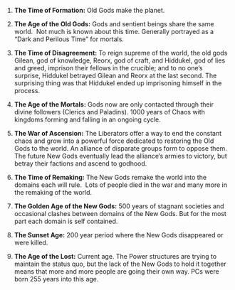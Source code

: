 1.  **The Time of Formation:** Old Gods make the planet.

2.  **The Age of the Old Gods:** Gods and sentient beings share the same world.  Not much is known about this time. Generally portrayed as a “Dark and Perilous Time” for mortals.

3.  **The Time of Disagreement:** To reign supreme of the world, the old gods Gilean, god of knowledge, Reorx, god of craft, and Hiddukel, god of lies and greed, imprison their fellows in the crucible; and to no one’s surprise, Hiddukel betrayed Gilean and Reorx at the last second. The surprising thing was that Hiddukel ended up imprisoning himself in the process.

4.  **The Age of the Mortals:** Gods now are only contacted through their divine followers (Clerics and Paladins). 1000 years of Chaos with kingdoms forming and falling in an ongoing cycle.

5.  **The War of Ascension:** The Liberators offer a way to end the constant chaos and grow into a powerful force dedicated to restoring the Old Gods to the world. An alliance of disparate groups form to oppose them. The future New Gods eventually lead the alliance’s armies to victory, but betray their factions and ascend to godhood. 

6.  **The Time of Remaking:** The New Gods remake the world into the domains each will rule.  Lots of people died in the war and many more in the remaking of the world.

7.  **The Golden Age of the New Gods:** 500 years of stagnant societies and occasional clashes between domains of the New Gods. But for the most part each domain is self contained. 

8.  **The Sunset Age:** 200 year period where the New Gods disappeared or were killed.

9.  **The Age of the Lost:** Current age. The Power structures are trying to maintain the status quo, but the lack of the New Gods to hold it together means that more and more people are going their own way. PCs were born 255 years into this age.